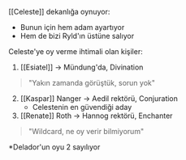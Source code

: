 [[Celeste]] dekanlığa oynuyor:  
- Bunun için hem adam ayartıyor  
- Hem de bizi Ryld'ın üstüne salıyor  
	  
Celeste'ye oy verme ihtimali olan kişiler:  
  
1) [[Esiatel]] -> Mündung'da, Divination  
> "Yakın zamanda görüştük, sorun yok"  
2) [[Kaspar]] Nanger -> Aedil rektörü, Conjuration  
	- Celestenin en güvendiği aday  
3) [[Renate]] Roth -> Hannog rektörü, Enchanter  
>  "Wildcard, ne oy verir bilmiyorum"  
	  
*Delador'un oyu 2 sayılıyor